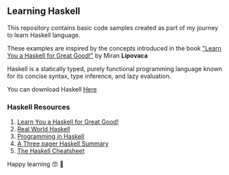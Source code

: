 ## Learning Haskell

This repository contains basic code samples created as part of my journey to learn Haskell language.

These examples are inspired by the concepts introduced in the book ["Learn You a Haskell for Great Good!"](http://learnyouahaskell.com/) by Miran <b>Lipovaca</b>


Haskell is a statically typed, purely functional programming language known for its concise syntax, type inference, and lazy evaluation.

You can download Haskell [Here](https://www.haskell.org/platform/)

 ### Haskell Resources
 1. [Learn You a Haskell for Great Good!](http://learnyouahaskell.com/)
 2. [Real World Haskell](https://book.realworldhaskell.org/read/)
 3. [Programming in Haskell](http://www.cs.nott.ac.uk/~pszgmh/pih.html)
 4. [A Three pager Haskell Summary](https://qmplus.qmul.ac.uk/pluginfile.php/2187292/course/section/721747/quickref.pdf)
 5. [The Haskell Cheatsheet](http://cheatsheet.codeslower.com/) 

Happy learning 😙 🚀
